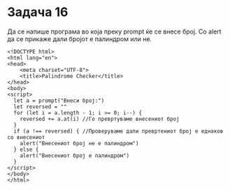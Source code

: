 # Задача 16

Да се напише програма во која преку prompt ќе се внесе број. Со alert
да се прикаже дали бројот е палиндром или не.

~~~
<!DOCTYPE html>
<html lang="en">
<head>
    <meta charset="UTF-8">
    <title>Palindrome Checker</title>
</head>
<body>
<script>
  let a = prompt("Внеси број:")
  let reversed = ""
  for (let i = a.length - 1; i >= 0; i--) {
    reversed += a.at(i) //Го превртуваме внесениот број
  }
  if (a !== reversed) { //Проверуваме дали превртениот број е еднаков со внесениот
    alert("Внесениот број не е палиндром")
  } else {
    alert("Внесениот број е палиндром")
  }
</script>
</body>
</html>
~~~